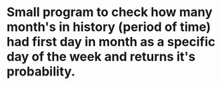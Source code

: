 # Small program to check how many month's in history (period of time) had first day in month as a specific day of the week and returns it's probability. 
